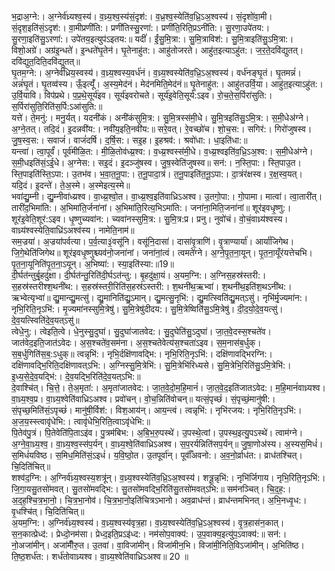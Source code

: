 

  
भ॒द्राअ॒ग्ने:। अ॒ग्नेर्व॑ध्र्यश्व॒स्य॑। व॒ध्र्य॒श्व॒स्य॑सं॒दृश॑:। व॒ध्र॒श्व॒स्येति॑व॒ध्रि॒ऽअ॒श्वस्य॑। सं॒दृशो॑वा॒मी। सं॒दृश॒इति॑सं॒ऽदृश॑:। वा॒मीप्रणी॑ति:। प्रणी॑तिस्सु॒रणा॑:। प्रणी॑ति॒रिति॒प्रऽनी॑ति:। सु॒रणा॒उपे॑तय:। सु॒रणा॒इति॑सु॒ऽरणा॑:। उपे॑तय॒इत्युप॑ऽइतय:॥ यदीं॑। ईं॒सु॒मि॒त्रा:। सु॒मि॒त्राविश॑:। सु॒मि॒त्राइति॑सु॒ऽमि॒त्रा:। विशो॒अग्रे॑। अग्र॑इ॒न्धते॑। इ॒न्धते॑घृ॒तेन॑। घृ॒तेनाहु॑त:। आहु॑तोजरते। आहु॑त॒इत्याऽहु॑त:। ज॒र॒ते॒दवि॑द्युतत्। दवि॑द्युत॒दिति॒दवि॑द्युतत्॥  
घृ॒तम॒ग्ने:। अ॒ग्नेर्व॑ध्रिय॒स्वस्य॑। व॒ध्र्य॒श्वस्य॒वर्ध॑नं। व॒ध्र्य॒श्वस्येति॑व॒ध्रि॒ऽअ॒श्वस्य॑। वर्ध॑नङ्घृ॒तं। घृ॒तमन्नं॑। अन्नं॑घृ॒तं। घृ॒तव्व॑स्य। ऊँ॒इत्यूँ॑। अ॒स्य॒मेद॑नं। मेद॑नमिति॒मेद॑नं॥ घृ॒तेनाहु॑त:। आहु॑तउर्वि॒या। आहु॑त॒इत्याऽहु॑त:। उ॒र्वि॒यावि। विप॑प्रथे। प॒प्र॒थे॒सूर्य॑इव। सूर्य॑इवरोचते। सूर्य॑इ॒वेति॒सूर्य॑:ऽइव। रो॒च॒ते॒स॒र्पिरा॑सुति:। स॒र्पिरा॑सुति॒रिति॑स॒र्पि:ऽआ॑सुति:॥  
यत्ते॑। ते॒मनु॑:। मनु॒र्यत्। यदनी॑कं। अनी॑कंसुमि॒त्र:। सु॒मि॒त्रस्स॑मी॒धे। सु॒मि॒त्रइति॑सु॒ऽमि॒त्र:। स॒मी॒धेअ॑ग्ने। अ॒ग्ने॒तत्। तदि॒दं। इ॒दन्नवी॑य:। नवी॑य॒इति॒नवी॑य:॥ सरे॒वत्। रे॒वच्छो॑च। शो॒च॒स:। सगिर॑:। गिरो॑जुषस्व। जु॒ष॒स्व॒स:। सवाजं॑। वाजं॑दर्षि। द॒र्षि॒स:। सइ॒ह। इ॒हश्रव॑:। श्रवो॑धा:। धा॒इति॑धा:॥  
यन्त्वा॑। त्वा॒पूर्वं॑। पूर्व॑मीळि॒त:। मी॒ळि॒तोव॑ध्य्र॒श्व:। व॒ध्य्र॒श्वस्स॑मी॒धे। व॒ध्य्र॒श्वइति॑व॒ध्रि॒ऽअ॒श्व:। स॒मी॒धेअ॑ग्ने। स॒मी॒धइति॑सं॒ऽई॒धे। अ॒ग्नेस:। सइ॒दं। इ॒दञ्जु॑षस्व। जु॒ष॒स्वेति॑जुषस्व॥ सन॑:। न॒स्ति॒पा:। स्ति॒पाउ॒त। स्ति॒पाइति॑स्ति॒ऽपा:। उ॒तभ॑व। भ॒वा॒त॒नू॒पा:। त॒नू॒पादा॒त्रं। त॒नू॒पाइति॑त॒नू॒ऽपा:। दा॒त्रंर॑क्षस्व। र॒क्ष॒स्व॒यत्। यदि॒दं। इ॒दन्ते॑। ते॒अ॒स्मे। अ॒स्मेइत्य॒स्मे॥  
भवा॑द्यु॒म्नी। द्यु॒म्नीवा॑ध्य्रश्व। वा॒ध्य्र॒श्वो॒त। वा॒ध्य्र॒श्व॒इति॑वाध्रिऽअश्व। उ॒तगो॒पा:। गो॒पामा। मात्वा॑। त्वा॒तारी॑त्। तारी॑द॒भिमा॑ति:। अ॒भिमा॑ति॒र्जना॑नां। अ॒भिमा॑ति॒रित्य॒भिऽमा॑ति:। जना॑ना॒मिति॒जना॑नां॥ शूर॑इवधृ॒ष्णु:। शूर॑इ॒वेति॒शूर॑:ऽइव। धृ॒ष्णुच्यवा॑न:। च्यवा॑नस्सुमि॒त्र:। सु॒मि॒त्र:प्र। प्रनु। नुवो॑चं। वो॒चं॒वाध्र्य॑श्वस्य। वाध्र्य॑श्वस्येति॒वाध्रि॑ऽअश्व॑स्य। नामेति॒नाम॑॥  
सम॒ज्रया॑। अ॒ज्रया॑पर्वत्या। प॒र्व॒त्या३॒॑वसू॑नि। वसू॑नि॒दासा॑। दासा॑वृ॒त्राणि॑। वृ॒त्राण्यार्या॑। आर्या॑जिगेथ। जि॒गे॒थेति॑जिगेथ॥ शूर॑इवधृ॒ष्णुश्च्यव॑नो॒जना॑नां। जना॑नां॒त्वं। त्वमते॑ग्ने। अ॒ग्ने॒पृ॒त॒ना॒यून्। पृ॒त॒ना॒यूँर॑यत्तेचभि।पृ॒त॒ना॒यूनिति॑पृ॒त॒ना॒ऽयून्। अ॒भिष्या॑:। स्या॒इति॑स्या:॥19॥  
दी॒र्घत॑न्तुर्बृ॒हदु॑क्षा। दी॒र्घत॑न्तु॒रिति॑दी॒र्घऽत॑न्तु:। बृ॒हदु॑क्षा॒यं। अ॒यम॒ग्नि:। अ॒ग्निस॒हस्र॑स्तरी:। स॒हस्र॑स्तरीश्श॒थनी॑थ:। स॒हस्र॑स्तरी॒रिति॑स॒हस्र॑ऽस्तरी:। श॒थनी॑थ॒ऋभ्वा॑। श॒थनी॑थ॒इति॑श॒थऽनी॑थ:। ऋभ्वेत्यृभ्वा॑॥ द्यु॒मान्द्यु॒मत्सु॑। द्यु॒मानिति॑द्यु॒ऽमान्। द्यु॒मत्सु॒नृभि॑:। द्यु॒मत्स्विति॑द्यु॒मत्ऽसु॑। नृभि॑र्मृ॒ज्यमा॑न:। नृभि॒रिति॒नृऽभि॑:। मृ॒ज्यमा॑नस्सुमि॒त्रेषु॑। सु॒मि॒त्रेषु॑दीदय:। सु॒मि॒त्रेष्विति॑सु॒ऽमि॒त्रेषु॑। दी॒द॒यो॒दे॒व॒यत्सु॑। दे॒व॒यत्स्विति॑दे॒व॒यत्ऽसु॑॥  
त्वेधे॒नु:। त्वेइति॒त्वे। धे॒नुस्सु॒दुघा॑। सु॒दुघा॑जातवेद:। सु॒दुघेति॑सु॒ऽदुघा॑। जा॒त॒वे॒दस्स॒श्चते॑व। जात॑वेद॒इति॒जात॑ऽवेदः। अ॒स॒श्चते॑व॒सम॑ना। अ॒स॒श्चतेवेत्य॑स॒श्चता॑ऽइव। स॒म॒नास॑ब॒र्धुक्। स॒ब॒र्धुगिति॑स॒ब॒:ऽधुक्॥ त्वन्नृभि॑:। नृभि॒र्दक्षि॑णावद्भि:। नृभि॒रिति॒नृऽभि॑:। दक्षि॑णावद्भिरग्नि:। दक्षि॑णावद्भि॒रिति॒दक्षि॑णावत्ऽभि:। अ॒ग्निस्सु॒मि॒त्रेभि॑:। सु॒मि॒त्रेभि॑रिध्यसे। सु॒मि॒त्रेभि॒रिति॑सु॒ऽमि॒त्रेभि॑:। इ॒ध्य॒से॒दे॒व॒यद्भि॑:। दे॒व॒यद्भि॒रिति॑दे॒व॒यत्ऽभि:॥  
दे॒वाश्चि॑त्। चि॒त्ते॒। ते॒अ॒मृता॑:। अ॒मृता॑जातवेद:। जा॒त॒वे॒दो॒म॒हि॒मानं॑। जा॒त॒वे॒द॒इति॑जातऽवेद:। म॒हि॒मानं॑वाध्र्यश्व। वा॒ध्र्य॒श्व॒प्र। वा॒ध्र्य॒श्वेति॑वाध्रिऽअश्व। प्रवो॑चन्। वो॒च॒न्निति॑वोचन्॥ यत्सं॒पृच्छं॑। सं॒पृच्छं॒मानु॑षी:। सं॒पृच्छ॒मिति॑सं॒ऽपृच्छं॑। मानु॑षी॒र्विश॑:। विश॒आय॑न्। आय॒न्त्वं। त्वन्नृभि॑:। नृभि॑रजय:। नृभि॒रिति॒नृऽभि॑:। अ॒ज॒य॒स्स्त्वावृ॑धेभि:। त्वावृ॑धेभि॒रिति॒त्वाऽवृ॑धेभि:॥  
पि॒तेव॑पु॒त्रं। पि॒तेवेति॑पि॒ताऽइ॑व। पु॒त्रम॑बिभ:। अ॒बि॒भ॒रु॒पस्थे॑। उ॒पस्थे॒त्वां। उ॒पस्थ॒इत्यु॒पऽस्थे॑। त्वाम॑ग्ने। अ॒ग्ने॒वा॒ध्र्य॒श्व॒। वा॒ध्र्य॒श्व॒स्स॑प॒र्यन्। वा॒ध्र्य॒श्वे॒ति॑वाध्रिऽअश्व। स॒प॒रर्यन्निति॑सप॒र्यन्॥ जु॒षा॒णोअ॑स्य। अ॒स्यस॒मिधं॑। स॒मिधं॑यविष्ठ। स॒मिध॒मिति॑सं॒ऽइधं॑। य॒वि॒ष्ठो॒त। उ॒तपूर्वा॑न्। पूर्वाँ॑अवनो:। अ॒व॒नो॒र्व्राध॑त:। व्राध॑तश्चित्। चि॒दिति॑चित्॥  
शश्व॑द॒ग्नि:। अ॒ग्निर्व॑ध्र्य॒श्वस्य॒शत्रू॑न्। व॒ध्र्य॒श्वस्येति॑व॒ध्रि॒ऽअ॒श्वस्य॑। शत्रू॒न्नृभि॑:। नृभि॑र्जिगाय। नृभि॒रिति॒नृऽभि॑:। जि॒गा॒यसु॒तसो॑मवत्। सु॒तसो॑मवद्भि:। सु॒तसो॑मवद्भि॒रिति॑सु॒तसो॑मवत्ऽभि:॥ सम॑नञ्चित्। चि॒द॒ह॒:। अ॒द॒ह॒श्चि॒त्र॒भा॒नो॒। चि॒त्र॒भा॒नोव॑। चि॒त्र॒भा॒नो॒इति॑चित्रऽभानो। अव॒व्राध॑न्तं। व्राध॑न्तमभिनत्। अ॒भि॒नध्वृ॒ध:। वृ॒धश्चि॑त्। चि॒दिति॑चित्॥  
अ॒यम॒ग्नि:। अ॒ग्निर्व॑ध्र्य॒श्वस्य॑। व॒ध्र्य॒श्वस्य॑वृत्र॒हा। व॒ध्र्य॒श्वस्येति॑व॒ध्रि॒ऽअ॒श्वस्य॑। वृ॒त्र॒हास॑न॒कात्। स॒न॒कात्प्रेध्द॑:। प्रेध्दो॒नम॑सा। प्रेध्द॒इति॒प्रऽइ॑ध्द:। नम॑सोप॒वाक्य॑:। उ॒प॒वाक्य॒इत्यु॑प॒ऽवाक्य॑:॥ सन॑:। नो॒अजा॑मीन्। अजा॑मीँरु॒त। उ॒तवा॑। वा॒विजा॑मीन्। विजा॑मीन॒भि। विजा॑मी॒निति॒विऽजा॑मीन्। अ॒भिति॑ष्ठ। ति॒ष्ठ॒शर्ध॑त:। शर्ध॑तोवाध्र्यश्व। वा॒ध्र्य॒श्वेति॑वाध्रिऽअश्व॥ 20 ॥  
